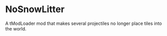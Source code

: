 # NoSnowLitter
A tModLoader mod that makes several projectiles no longer place tiles into the world.